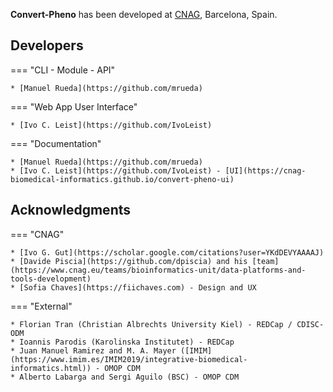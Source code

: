**Convert-Pheno** has been developed at [CNAG](https://cnag.eu), Barcelona, Spain.

## Developers

=== "CLI - Module - API"

    * [Manuel Rueda](https://github.com/mrueda)

=== "Web App User Interface"

    * [Ivo C. Leist](https://github.com/IvoLeist)
  
=== "Documentation"

    * [Manuel Rueda](https://github.com/mrueda)
    * [Ivo C. Leist](https://github.com/IvoLeist) - [UI](https://cnag-biomedical-informatics.github.io/convert-pheno-ui)

## Acknowledgments

=== "CNAG"

    * [Ivo G. Gut](https://scholar.google.com/citations?user=YKdDEVYAAAAJ)
    * [Davide Piscia](https://github.com/dpiscia) and his [team](https://www.cnag.eu/teams/bioinformatics-unit/data-platforms-and-tools-development)
    * [Sofia Chaves](https://fiichaves.com) - Design and UX

=== "External"

    * Florian Tran (Christian Albrechts University Kiel) - REDCap / CDISC-ODM
    * Ioannis Parodis (Karolinska Institutet) - REDCap
    * Juan Manuel Ramirez and M. A. Mayer ([IMIM](https://www.imim.es/IMIM2019/integrative-biomedical-informatics.html)) - OMOP CDM
    * Alberto Labarga and Sergi Aguilo (BSC) - OMOP CDM
